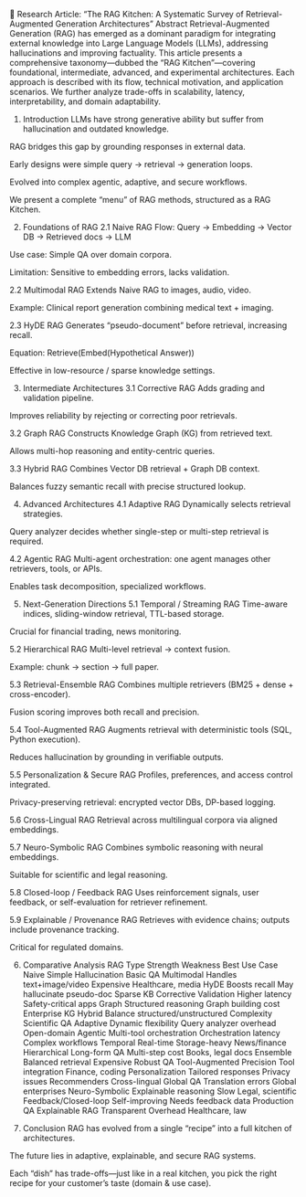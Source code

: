 📑 Research Article: “The RAG Kitchen: A Systematic Survey of Retrieval-Augmented Generation Architectures”
Abstract
Retrieval-Augmented Generation (RAG) has emerged as a dominant paradigm for integrating external knowledge into Large Language Models (LLMs), addressing hallucinations and improving factuality. This article presents a comprehensive taxonomy—dubbed the “RAG Kitchen”—covering foundational, intermediate, advanced, and experimental architectures. Each approach is described with its flow, technical motivation, and application scenarios. We further analyze trade-offs in scalability, latency, interpretability, and domain adaptability.

1. Introduction
LLMs have strong generative ability but suffer from hallucination and outdated knowledge.

RAG bridges this gap by grounding responses in external data.

Early designs were simple query → retrieval → generation loops.

Evolved into complex agentic, adaptive, and secure workflows.

We present a complete “menu” of RAG methods, structured as a RAG Kitchen.

2. Foundations of RAG
2.1 Naive RAG
Flow: Query → Embedding → Vector DB → Retrieved docs → LLM

Use case: Simple QA over domain corpora.

Limitation: Sensitive to embedding errors, lacks validation.

2.2 Multimodal RAG
Extends Naive RAG to images, audio, video.

Example: Clinical report generation combining medical text + imaging.

2.3 HyDE RAG
Generates “pseudo-document” before retrieval, increasing recall.

Equation: Retrieve(Embed(Hypothetical Answer))

Effective in low-resource / sparse knowledge settings.

3. Intermediate Architectures
3.1 Corrective RAG
Adds grading and validation pipeline.

Improves reliability by rejecting or correcting poor retrievals.

3.2 Graph RAG
Constructs Knowledge Graph (KG) from retrieved text.

Allows multi-hop reasoning and entity-centric queries.

3.3 Hybrid RAG
Combines Vector DB retrieval + Graph DB context.

Balances fuzzy semantic recall with precise structured lookup.

4. Advanced Architectures
4.1 Adaptive RAG
Dynamically selects retrieval strategies.

Query analyzer decides whether single-step or multi-step retrieval is required.

4.2 Agentic RAG
Multi-agent orchestration: one agent manages other retrievers, tools, or APIs.

Enables task decomposition, specialized workflows.

5. Next-Generation Directions
5.1 Temporal / Streaming RAG
Time-aware indices, sliding-window retrieval, TTL-based storage.

Crucial for financial trading, news monitoring.

5.2 Hierarchical RAG
Multi-level retrieval → context fusion.

Example: chunk → section → full paper.

5.3 Retrieval-Ensemble RAG
Combines multiple retrievers (BM25 + dense + cross-encoder).

Fusion scoring improves both recall and precision.

5.4 Tool-Augmented RAG
Augments retrieval with deterministic tools (SQL, Python execution).

Reduces hallucination by grounding in verifiable outputs.

5.5 Personalization & Secure RAG
Profiles, preferences, and access control integrated.

Privacy-preserving retrieval: encrypted vector DBs, DP-based logging.

5.6 Cross-Lingual RAG
Retrieval across multilingual corpora via aligned embeddings.

5.7 Neuro-Symbolic RAG
Combines symbolic reasoning with neural embeddings.

Suitable for scientific and legal reasoning.

5.8 Closed-loop / Feedback RAG
Uses reinforcement signals, user feedback, or self-evaluation for retriever refinement.

5.9 Explainable / Provenance RAG
Retrieves with evidence chains; outputs include provenance tracking.

Critical for regulated domains.

6. Comparative Analysis
RAG Type	Strength	Weakness	Best Use Case
Naive	Simple	Hallucination	Basic QA
Multimodal	Handles text+image/video	Expensive	Healthcare, media
HyDE	Boosts recall	May hallucinate pseudo-doc	Sparse KB
Corrective	Validation	Higher latency	Safety-critical apps
Graph	Structured reasoning	Graph building cost	Enterprise KG
Hybrid	Balance structured/unstructured	Complexity	Scientific QA
Adaptive	Dynamic flexibility	Query analyzer overhead	Open-domain
Agentic	Multi-tool orchestration	Orchestration latency	Complex workflows
Temporal	Real-time	Storage-heavy	News/finance
Hierarchical	Long-form QA	Multi-step cost	Books, legal docs
Ensemble	Balanced retrieval	Expensive	Robust QA
Tool-Augmented	Precision	Tool integration	Finance, coding
Personalization	Tailored responses	Privacy issues	Recommenders
Cross-lingual	Global QA	Translation errors	Global enterprises
Neuro-Symbolic	Explainable reasoning	Slow	Legal, scientific
Feedback/Closed-loop	Self-improving	Needs feedback data	Production QA
Explainable RAG	Transparent	Overhead	Healthcare, law

7. Conclusion
RAG has evolved from a single “recipe” into a full kitchen of architectures.

The future lies in adaptive, explainable, and secure RAG systems.

Each “dish” has trade-offs—just like in a real kitchen, you pick the right recipe for your customer’s taste (domain & use case).

